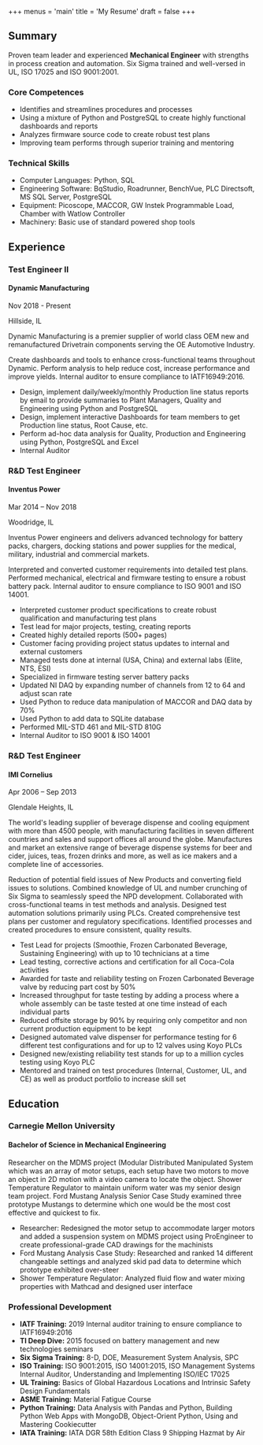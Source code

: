 +++
menus = 'main'
title = 'My Resume'
draft = false
+++

## Summary

Proven team leader and experienced **Mechanical Engineer** with strengths in process
creation and automation. 
Six Sigma trained and well-versed in UL, ISO 17025 and ISO 9001:2001.
 
### Core Competences

- Identifies and streamlines procedures and processes
- Using a mixture of Python and PostgreSQL to create highly functional dashboards
  and reports
- Analyzes firmware source code to create robust test plans
- Improving team performs through superior training and mentoring

### Technical Skills
  
- Computer Languages: Python, SQL
- Engineering Software: BqStudio, Roadrunner, BenchVue, PLC Directsoft, MS SQL
  Server, PostgreSQL
- Equipment: Picoscope, MACCOR, GW Instek Programmable Load, Chamber with Watlow
  Controller
- Machinery: Basic use of standard powered shop tools

## Experience

### Test Engineer II

#### Dynamic Manufacturing

Nov 2018 - Present

Hillside, IL

Dynamic Manufacturing is a premier supplier of world class OEM new and
remanufactured Drivetrain components serving the OE Automotive Industry.

Create dashboards and tools to enhance cross-functional teams throughout
Dynamic.
Perform analysis to help reduce cost, increase performance and improve yields.
Internal auditor to ensure compliance to IATF16949:2016.

- Design, implement daily/weekly/monthly Production line status reports by
  email to provide summaries to Plant Managers, Quality and Engineering using
  Python and PostgreSQL
- Design, implement interactive Dashboards for team members to get Production
  line status, Root Cause, etc.
- Perform ad-hoc data analysis for Quality, Production and Engineering using
  Python, PostgreSQL and Excel
- Internal Auditor

### R&D Test Engineer

#### Inventus Power

Mar 2014 – Nov 2018

Woodridge, IL

Inventus Power engineers and delivers advanced technology for battery packs, 
chargers, docking stations and power supplies for the medical, military, 
industrial and commercial markets.

Interpreted and converted customer requirements into detailed test plans. 
Performed mechanical, electrical and firmware testing to ensure a robust battery 
pack. 
Internal auditor to ensure compliance to ISO 9001 and ISO 14001.

- Interpreted customer product specifications to create robust qualification and 
  manufacturing test plans
- Test lead for major projects, testing, creating reports
- Created highly detailed reports (500+ pages)
- Customer facing providing project status updates to internal and external 
  customers
- Managed tests done at internal (USA, China) and external labs (Elite, NTS, ESI)
- Specialized in firmware testing server battery packs
- Updated NI DAQ by expanding number of channels from 12 to 64 and adjust scan
  rate
- Used Python to reduce data manipulation of MACCOR and DAQ data by 70%
- Used Python to add data to SQLite database
- Performed MIL-STD 461 and MIL-STD 810G
- Internal Auditor to ISO 9001 & ISO 14001

### R&D Test Engineer

#### IMI Cornelius

Apr 2006 – Sep 2013

Glendale Heights, IL

The world's leading supplier of beverage dispense and cooling equipment with 
more than 4500 people, with manufacturing facilities in seven different 
countries and sales and support offices all around the globe. 
Manufactures and market an extensive range of beverage dispense systems for beer 
and cider, juices, teas, frozen drinks and more, as well as ice makers and a 
complete line of accessories.

Reduction of potential field issues of New Products and converting field issues 
to solutions. 
Combined knowledge of UL and number crunching of Six Sigma to seamlessly speed 
the NPD development. 
Collaborated with cross-functional teams in test methods and analysis. 
Designed test automation solutions primarily using PLCs. 
Created comprehensive test plans per customer and regulatory specifications. 
Identified processes and created procedures to ensure consistent, quality 
results.

- Test Lead for projects (Smoothie, Frozen Carbonated Beverage, Sustaining 
  Engineering) with up to 10 technicians at a time
- Lead testing, corrective actions and certification for all Coca-Cola activities
- Awarded for taste and reliability testing on Frozen Carbonated Beverage valve 
  by reducing part cost by 50%
- Increased throughput for taste testing by adding a process where a whole 
  assembly can be taste tested at one time instead of each individual parts
- Reduced offsite storage by 90% by requiring only competitor and non current 
  production equipment to be kept
- Designed automated valve dispenser for performance testing for 6 different 
  test configurations and for up to 12 valves using Koyo PLCs
- Designed new/existing reliability test stands for up to a million cycles 
  testing using Koyo PLC
- Mentored and trained on test procedures (Internal, Customer, UL, and CE) as 
  well as product portfolio to increase skill set

## Education 

### Carnegie Mellon University

#### Bachelor of Science in Mechanical Engineering

Researcher on the MDMS project (Modular Distributed Manipulated System which was
an array of motor setups, each setup have two motors to move an object in 2D
motion with a video camera to locate the object.
Shower Temperature Regulator to maintain uniform water was my senior design
team project.
Ford Mustang Analysis Senior Case Study examined three prototype Mustangs to
determine which one would be the most cost effective and quickest to fix.

- Researcher: Redesigned the motor setup to accommodate larger motors and added
  a suspension system on MDMS project using ProEngineer to create 
  professional-grade CAD drawings for the machinists
- Ford Mustang Analysis Case Study: Researched and ranked 14 different
  changeable settings and analyzed skid pad data to determine which prototype
  exhibited over-steer
- Shower Temperature Regulator: Analyzed fluid flow and water mixing properties
  with Mathcad and designed user interface

### Professional Development

- **IATF Training:** 2019 Internal auditor training to ensure compliance to IATF16949:2016
- **TI Deep Dive:** 2015 focused on battery management and new technologies seminars
- **Six Sigma Training:** 8-D, DOE, Measurement System Analysis, SPC
- **ISO Training:** ISO 9001:2015, ISO 14001:2015, ISO Management Systems Internal
  Auditor, Understanding and Implementing ISO/IEC 17025
- **UL Training:** Basics of Global Hazardous Locations and Intrinsic Safety Design
  Fundamentals 
- **ASME Training:** Material Fatigue Course
- **Python Training:** Data Analysis with Pandas and Python, Building Python Web Apps
  with MongoDB, Object-Orient Python, Using and Mastering Cookiecutter
- **IATA Training:** IATA DGR 58th Edition Class 9 Shipping Hazmat by Air
